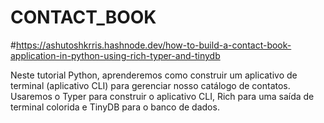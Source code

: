 # CONTACT_BOOK
#https://ashutoshkrris.hashnode.dev/how-to-build-a-contact-book-application-in-python-using-rich-typer-and-tinydb

Neste tutorial Python, aprenderemos como construir um aplicativo de terminal (aplicativo CLI) para gerenciar nosso catálogo de contatos. Usaremos o Typer para construir o aplicativo CLI, Rich para uma saída de terminal colorida e TinyDB para o banco de dados. 
